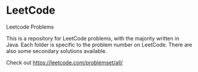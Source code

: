 # LeetCode
Leetcode Problems

This is a repository for LeetCode problems, with the majority written in Java.
Each folder is specific to the problem number on LeetCode. There are also some secondary solutions available.

Check out https://leetcode.com/problemset/all/

